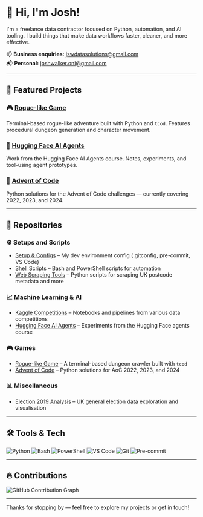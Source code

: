 # 👋 Hi, I'm Josh!

I'm a freelance data contractor focused on Python, automation, and AI tooling. I build things that make data workflows faster, cleaner, and more effective.

📫 **Business enquiries:** [jswdatasolutions@gmail.com](mailto:jswdatasolutions@gmail.com)  
📬 **Personal:** [joshwalker.oni@gmail.com](mailto:joshwalker.oni@gmail.com)

---

## 🚀 Featured Projects

### 🎮 [Rogue-like Game](https://github.com/jswalker-data/Rogue-Like-Game)
Terminal-based rogue-like adventure built with Python and `tcod`. Features procedural dungeon generation and character movement.

### 🤖 [Hugging Face AI Agents](https://github.com/jswalker-data/HuggingFace)
Work from the Hugging Face AI Agents course. Notes, experiments, and tool-using agent prototypes.

### 🎄 [Advent of Code](https://github.com/jswalker-data/AdventOfCode)
Python solutions for the Advent of Code challenges — currently covering 2022, 2023, and 2024.

---

## 📁 Repositories

### ⚙️ Setups and Scripts
- [Setup & Configs](https://github.com/jswalker-data/Setup) – My dev environment config (.gitconfig, pre-commit, VS Code)
- [Shell Scripts](https://github.com/jswalker-data/shell_scripts) – Bash and PowerShell scripts for automation
- [Web Scraping Tools](https://github.com/jswalker-data/Web-Scraping) – Python scripts for scraping UK postcode metadata and more

### 📈 Machine Learning & AI
- [Kaggle Competitions](https://github.com/jswalker-data/Kaggle) – Notebooks and pipelines from various data competitions
- [Hugging Face AI Agents](https://github.com/jswalker-data/HuggingFace) – Experiments from the Hugging Face agents course

### 🎮 Games
- [Rogue-like Game](https://github.com/jswalker-data/Rogue-Like-Game) – A terminal-based dungeon crawler built with `tcod`
- [Advent of Code](https://github.com/jswalker-data/AdventOfCode) – Python solutions for AoC 2022, 2023, and 2024

### 📊 Miscellaneous
- [Election 2019 Analysis](https://github.com/jswalker-data/Election2019) – UK general election data exploration and visualisation

---

## 🛠️ Tools & Tech

![Python](https://img.shields.io/badge/-Python-3776AB?style=flat&logo=python&logoColor=white)
![Bash](https://img.shields.io/badge/-Bash-4EAA25?style=flat&logo=gnu-bash&logoColor=white)
![PowerShell](https://img.shields.io/badge/-PowerShell-5391FE?style=flat&logo=powershell&logoColor=white)
![VS Code](https://img.shields.io/badge/-VS%20Code-007ACC?style=flat&logo=visual-studio-code)
![Git](https://img.shields.io/badge/-Git-F05032?style=flat&logo=git&logoColor=white)
![Pre-commit](https://img.shields.io/badge/-pre--commit-FAB040?style=flat&logo=pre-commit&logoColor=black)

---

## 🔥 Contributions

![GitHub Contribution Graph](https://github.com/jswalker-data/jswalker-data/raw/output/github-contribution-grid-snake.svg)

---

Thanks for stopping by — feel free to explore my projects or get in touch!





<!--
**jswalker-data/jswalker-data** is a ✨ _special_ ✨ repository because its `README.md` (this file) appears on your GitHub profile.

Here are some ideas to get you started:

- 🔭 I’m currently working on ...
- 🌱 I’m currently learning ...
- 👯 I’m looking to collaborate on ...
- 🤔 I’m looking for help with ...
- 💬 Ask me about ...
- 📫 How to reach me: ...
- 😄 Pronouns: ...
- ⚡ Fun fact: ...
-->
